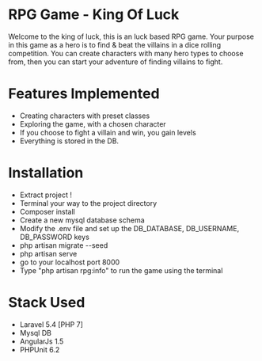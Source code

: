 # RPG Game - King Of Luck
Welcome to the king of luck, this is an luck based RPG game.
Your purpose in this game as a hero is to find & beat the villains in a dice rolling competition.
You can create characters with many hero types to choose from, then you can start your adventure of finding villains to fight.


# Features Implemented
- Creating characters with preset classes
- Exploring the game, with a chosen character
- If you choose to fight a villain and win, you gain levels
- Everything is stored in the DB.


# Installation
- Extract project !
- Terminal your way to the project directory
- Composer install
- Create a new mysql database schema
- Modify the .env file and set up the DB_DATABASE, DB_USERNAME, DB_PASSWORD keys
- php artisan migrate --seed
- php artisan serve
- go to your localhost port 8000
- Type "php artisan rpg:info" to run the game using the terminal


# Stack Used
- Laravel 5.4 [PHP 7]
- Mysql DB
- AngularJs 1.5
- PHPUnit 6.2
